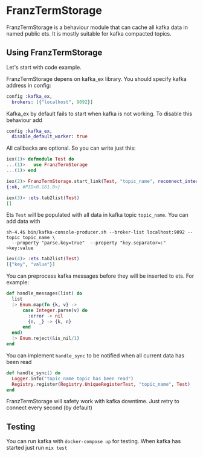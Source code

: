 # FranzTermStorage

FranzTermStorage is a behaviour module that can cache all kafka data in named public ets.
It is mostly suitable for kafka compacted topics.

## Using FranzTermStorage

Let's start with code example.

FranzTermStorage depens on kafka_ex library. You should specify kafka address in config:
```elixir
config :kafka_ex,
  brokers: [{"localhost", 9092}]
```

Kafka_ex by default fails to start when kafka is not working. To disable this behaviour add
```elixir
config :kafka_ex,
  disable_default_worker: true
```

All callbacks are optional. So you can write just this:
```elixir
iex(1)> defmodule Test do
...(1)>   use FranzTermStorage
...(1)> end

iex(2)> FranzTermStorage.start_link(Test, "topic_name", reconnect_interval: 1000)
{:ok, #PID<0.181.0>}

iex(3)> :ets.tab2list(Test)
[]
```

Ets `Test` will be populated with all data in kafka topic `topic_name`. You can add data with
```
sh-4.4$ bin/kafka-console-producer.sh --broker-list localhost:9092 --topic topic_name \
  --property "parse.key=true"  --property "key.separator=:"
>key:value
```

```elixir
iex(4)> :ets.tab2list(Test)
[{"key", "value"}]
```

You can preprocess kafka messages before they will be inserted to ets. For example:

```elixir
def handle_messages(list) do
  list
  |> Enum.map(fn {k, v} ->
      case Integer.parse(v) do
        :error -> nil
        {n, _} -> {k, n}
      end
  end)
  |> Enum.reject(&is_nil/1)
end
```

You can implement `handle_sync` to be notified when all current data has been read

```elixir
def handle_sync() do
  Logger.info("topic_name topic has been read")
  Registry.register(Registry.UniqueRegisterTest, "topic_name", Test)
end
```

FranzTermStorage will safety work with kafka downtime. Just retry to connect every second (by default)

## Testing

You can run kafka with `docker-compose up` for testing. When kafka has started just run `mix test`
